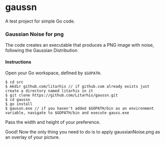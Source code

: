 # gaussn

A test project for simple Go code.

### Gaussian Noise for png

The code creates an executable that produces a PNG image with noise, following the Gaussian Distribution

#### Instructions
Open your Go workspace, defined by `$GOPATH`.

```
$ cd src
$ mkdir github.com/litarhis // if github.com already exists just create a directory named litarhis in it
$ git clone https://github.com/Litarhis/gaussn.git
$ cd gaussn
$ go install
$ gaussn.exe // if you haven't added $GOPATH/bin as an environment variable, navigate to $GOPATH/bin and execute gauss.exe
```
Pass the width and height of your preference.

Good! Now the only thing you need to do is to apply gaussianNoise.png as an overlay of your picture.